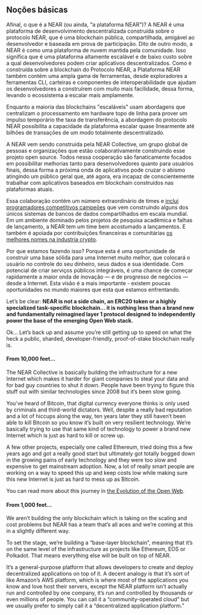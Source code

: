 ## Noções básicas

Afinal, o que é a NEAR (ou ainda, "a plataforma NEAR")? A NEAR é uma plataforma de desenvolvimento descentralizada construída sobre o protocolo NEAR, que é uma blockchain pública, compartilhada, amigável ao desenvolvedor e baseada em prova de participação. Dito de outro modo, a NEAR é como uma plataforma de nuvem mantida pela comunidade.  Isso significa que é uma plataforma altamente escalável e de baixo custo sobre a qual desenvolvedores podem criar aplicativos descentralizados. Como é construída sobre a blockchain do Protocolo NEAR, a Plataforma NEAR também contém uma ampla gama de ferramentas, desde exploradores a ferramentas CLI, carteiras e componentes de interoperabilidade que ajudam os desenvolvedores a construírem com muito mais facilidade, dessa forma, levando o ecossistema a escalar mais amplamente.

Enquanto a maioria das blockchains "escaláveis" usam abordagens que centralizam o processamento em hardware topo de linha para prover um impulso temporário the taxa de transferência, a abordagem do protocolo NEAR possibilita a capacidade da plataforma escalar quase linearmente até bilhões de transações de um modo totalmente descentralizado.

A NEAR vem sendo construída pela NEAR Collective, um grupo global de pessoas e organizações que estão colaborativamente construindo esse projeto open source. Todos nessa cooperação são fanaticamente focados em possibilitar melhorias tanto para desenvolvedores quanto para usuários finais, dessa forma a próxima onda de aplicativos pode cruzar o abismo atingindo um público geral que, até agora, era incapaz de conscientemente trabalhar com aplicativos baseados em blockchain construídos nas plataformas atuais.

Essa colaboração contém um número extraordinário de times e [inclui programadores competitivos campeões](https://near.org/team) que vem construindo alguns dos únicos sistemas de bancos de dados compartilhados em escala mundial. Em um ambiente dominado pelos projetos de pesquisa acadêmica e falhas de lançamento, a NEAR tem um time bem acostumado a lançamentos. E também é apoiada por contribuições financeiras e comunitárias [os melhores nomes na industria crypto](https://near.org/backers).

Por que estamos fazendo isso? Porque esta é uma oportunidade de construir uma base sólida para uma Internet muito melhor, que colocará o usuário no controle do seu dinheiro, seus dados e sua identidade. Com potencial de criar serviços públicos integráveis, é uma chance de começar rapidamente a maior onda de inovação — e de progresso de negócios — desde a Internet.  Esta visão é a mais importante - existem poucas oportunidades no mundo maiores que esta que estamos enfrentando.

Let’s be clear: **NEAR is not a side chain, an ERC20 token or a highly specialized task-specific blockchain… it is nothing less than a brand new and fundamentally reimagined layer 1 protocol designed to independently power the base of the emerging Open Web stack.**

Ok… Let’s back up and assume you’re still getting up to speed on what the heck a public, sharded, developer-friendly, proof-of-stake blockchain really is.

#### From 10,000 feet…

The NEAR Collective is basically building the infrastructure for a new Internet which makes it harder for giant companies to steal your data and for bad guy countries to shut it down. People have been trying to figure this stuff out with similar technologies since 2008 but it’s been slow going.

You’ve heard of Bitcoin, that digital currency everyone thinks is only used by criminals and third-world dictators. Well, despite a really bad reputation and a lot of hiccups along the way, ten years later they still haven’t been able to kill Bitcoin so you know it’s built on very resilient technology. We’re basically trying to use that same kind of technology to power a brand new Internet which is just as hard to kill or screw up.

A few other projects, especially one called Ethereum, tried doing this a few years ago and got a really good start but ultimately got totally bogged down in the growing pains of early technology and they were too slow and expensive to get mainstream adoption. Now, a lot of really smart people are working on a way to speed this up and keep costs low while making sure this new Internet is just as hard to mess up as Bitcoin.

You can read more about this journey in [the Evolution of the Open Web](https://near.org/blog/the-evolution-of-the-open-web/).

#### From 1,000 feet…

We aren’t building the only blockchain which is taking on the scaling and cost problems but NEAR has a team that’s all aces and we’re coming at this in a slightly different way.

To set the stage, we’re building a “base-layer blockchain”, meaning that it’s on the same level of the infrastructure as projects like Ethereum, EOS or Polkadot. That means everything else will be built on top of NEAR.

It’s a general-purpose platform that allows developers to create and deploy decentralized applications on top of it. A decent analogy is that it’s sort of like Amazon’s AWS platform, which is where most of the applications you know and love host their servers, except the NEAR platform isn’t actually run and controlled by one company, it’s run and controlled by thousands or even millions of people. You can call it a “community-operated cloud” but we usually prefer to simply call it a “decentralized application platform.”
